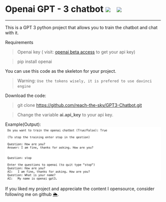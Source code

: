 <h1> Openai GPT - 3 chatbot <img src="https://www.freepngimg.com/download/android/72537-icons-python-programming-computer-social-tutorial.png" width= "70"> &nbsp; <img src="https://cdn.iconscout.com/icon/premium/png-512-thumb/openai-1523664-1290202.png" width= "70"> </h1>

---

This is a GPT 3 python project that allows you to train the chatbot and chat with it.

Requirements
> Openai key ( visit: [openai beta access](https://beta.openai.com) to get your api key)

> pip install openai

You can use this code as the skeleton for your project.

> Warning: `Use the tokens wisely, it is prefered to use davinci engine`

Download the code:

> git clone https://github.com/reach-the-sky/GPT3-Chatbot.git

> Change the variable __ai.api_key__ to your api key. 

Example(Output):
![Output](Openai-gpt3-chatbot-output.png)

If you liked my project and appreciate the content I opensource, consider following me on github [🌥](https://github.com/reach-the-sky).
